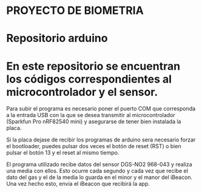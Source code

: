 # PROYECTO DE BIOMETRIA

# Repositorio arduino

# En este repositorio se encuentran los códigos correspondientes al microcontrolador y el sensor.


Para subir el programa es necesario poner el puerto COM que corresponda a la entrada USB con la que se desea transmitir al microcontrolador (Sparkfun Pro nRF82540 mini) y asegurarse de tener bien instalada la placa.

Si la placa dejase de recibir los programas de arduino sera necesario forzar el bootloader, puedes pulsar dos veces el botón de reset (RST) o bien pulsar el botón 13 y el reset al mismo tiempo.

El programa utilizado recibe datos del sensor DGS-NO2 968-043 y realiza una media con ellos. Esto ocurre cada segundo y cada vez que recibe el dato del gas y el de la media lo guarda en el minor y el manor del iBeacon. Una vez hecho esto, envia el iBeacon que recibirá la app.



